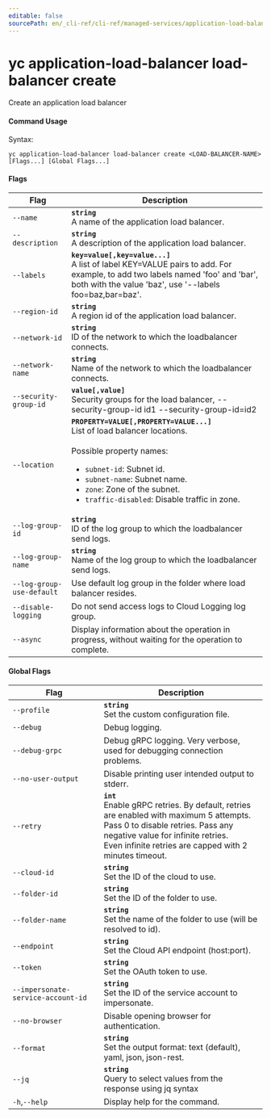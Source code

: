 ```yaml
---
editable: false
sourcePath: en/_cli-ref/cli-ref/managed-services/application-load-balancer/load-balancer/create.md
---
```


# yc application-load-balancer load-balancer create

Create an application load balancer

#### Command Usage

Syntax: 

`yc application-load-balancer load-balancer create <LOAD-BALANCER-NAME> [Flags...] [Global Flags...]`

#### Flags

| Flag | Description |
|----|----|
|`--name`|<b>`string`</b><br/>A name of the application load balancer.|
|`--description`|<b>`string`</b><br/>A description of the application load balancer.|
|`--labels`|<b>`key=value[,key=value...]`</b><br/>A list of label KEY=VALUE pairs to add. For example, to add two labels named 'foo' and 'bar', both with the value 'baz', use '--labels foo=baz,bar=baz'.|
|`--region-id`|<b>`string`</b><br/>A region id of the application load balancer.|
|`--network-id`|<b>`string`</b><br/>ID of the network to which the loadbalancer connects.|
|`--network-name`|<b>`string`</b><br/>Name of the network to which the loadbalancer connects.|
|`--security-group-id`|<b>`value[,value]`</b><br/>Security groups for the load balancer, --security-group-id id1 --security-group-id=id2|
|`--location`|<b>`PROPERTY=VALUE[,PROPERTY=VALUE...]`</b><br/>List of load balancer locations.<br/><br/>Possible property names:<br/><ul> <li><code>subnet-id</code>:     Subnet id.</li> <li><code>subnet-name</code>:     Subnet name.</li> <li><code>zone</code>:     Zone of the subnet.</li> <li><code>traffic-disabled</code>:     Disable traffic in zone.</li> </ul>|
|`--log-group-id`|<b>`string`</b><br/>ID of the log group to which the loadbalancer send logs.|
|`--log-group-name`|<b>`string`</b><br/>Name of the log group to which the loadbalancer send logs.|
|`--log-group-use-default`|Use default log group in the folder where load balancer resides.|
|`--disable-logging`|Do not send access logs to Cloud Logging log group.|
|`--async`|Display information about the operation in progress, without waiting for the operation to complete.|

#### Global Flags

| Flag | Description |
|----|----|
|`--profile`|<b>`string`</b><br/>Set the custom configuration file.|
|`--debug`|Debug logging.|
|`--debug-grpc`|Debug gRPC logging. Very verbose, used for debugging connection problems.|
|`--no-user-output`|Disable printing user intended output to stderr.|
|`--retry`|<b>`int`</b><br/>Enable gRPC retries. By default, retries are enabled with maximum 5 attempts.<br/>Pass 0 to disable retries. Pass any negative value for infinite retries.<br/>Even infinite retries are capped with 2 minutes timeout.|
|`--cloud-id`|<b>`string`</b><br/>Set the ID of the cloud to use.|
|`--folder-id`|<b>`string`</b><br/>Set the ID of the folder to use.|
|`--folder-name`|<b>`string`</b><br/>Set the name of the folder to use (will be resolved to id).|
|`--endpoint`|<b>`string`</b><br/>Set the Cloud API endpoint (host:port).|
|`--token`|<b>`string`</b><br/>Set the OAuth token to use.|
|`--impersonate-service-account-id`|<b>`string`</b><br/>Set the ID of the service account to impersonate.|
|`--no-browser`|Disable opening browser for authentication.|
|`--format`|<b>`string`</b><br/>Set the output format: text (default), yaml, json, json-rest.|
|`--jq`|<b>`string`</b><br/>Query to select values from the response using jq syntax|
|`-h`,`--help`|Display help for the command.|
